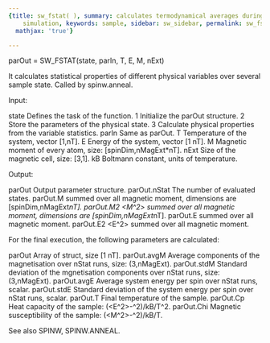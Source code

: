 ```yaml
---
{title: sw_fstat( ), summary: calculates termodynamical averages during an annealing
    simulation, keywords: sample, sidebar: sw_sidebar, permalink: sw_fstat.html, folder: swfiles,
  mathjax: 'true'}

---
```

 
parOut = SW_FSTAT(state, parIn, T, E, M, nExt)
 
It calculates statistical properties of different physical variables over
several sample state. Called by spinw.anneal.
 
Input:
 
state         Defines the task of the function.
              1   Initialize the parOut structure.
              2   Store the parameters of the physical state.
              3   Calculate physical properties from the variable
                  statistics.
parIn         Same as parOut.
T             Temperature of the system, vector [1,nT].
E             Energy of the system, vector [1 nT].
M             Magnetic moment of every atom, size: [spinDim,nMagExt*nT].
nExt          Size of the magnetic cell, size: [3,1].
kB            Boltmann constant, units of temperature.
 
Output:
 
parOut        Output parameter structure.
parOut.nStat  The number of evaluated states.
parOut.M      <M> summed over all magnetic moment, dimensions are
              [spinDim,nMagExt*nT].
parOut.M2     <M^2> summed over all magnetic moment, dimensions are
              [spinDim,nMagExt*nT].
parOut.E      <E> summed over all magnetic moment.
parOut.E2     <E^2> summed over all magnetic moment.
 
 
For the final execution, the following parameters are calculated:
 
parOut        Array of struct, size [1 nT].
parOut.avgM   Average components of the magnetisation over nStat runs,
              size: (3,nMagExt).
parOut.stdM   Standard deviation of the mgnetisation components over
              nStat runs, size: (3,nMagExt).
parOut.avgE   Average system energy per spin over nStat runs, scalar.
parOut.stdE   Standard deviation of the system energy per spin over
              nStat runs, scalar.
parOut.T      Final temperature of the sample.
parOut.Cp     Heat capacity of the sample: (<E^2>-<E>^2)/kB/T^2.
parOut.Chi    Magnetic susceptibility of the sample: (<M^2>-<M>^2)/kB/T.
 
See also SPINW, SPINW.ANNEAL.
 

